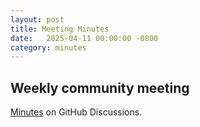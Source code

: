 ```yaml
---
layout: post
title: Meeting Minutes
date:   2025-04-11 00:00:00 -0800
category: minutes
---
```

## Weekly community meeting
[Minutes](https://github.com/apache/mahout/discussions/532) on GitHub Discussions.
